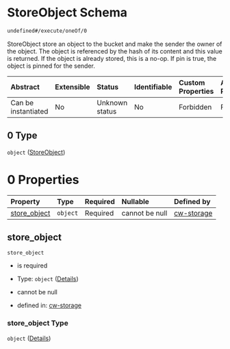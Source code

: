 # StoreObject Schema

```txt
undefined#/execute/oneOf/0
```

StoreObject store an object to the bucket and make the sender the owner of the object. The object is referenced by the hash of its content and this value is returned. If the object is already stored, this is a no-op. If pin is true, the object is pinned for the sender.

| Abstract            | Extensible | Status         | Identifiable | Custom Properties | Additional Properties | Access Restrictions | Defined In                                                         |
| :------------------ | :--------- | :------------- | :----------- | :---------------- | :-------------------- | :------------------ | :----------------------------------------------------------------- |
| Can be instantiated | No         | Unknown status | No           | Forbidden         | Forbidden             | none                | [cw-storage.json\*](schema/cw-storage.json "open original schema") |

## 0 Type

`object` ([StoreObject](cw-storage-executemsg-oneof-storeobject.md))

# 0 Properties

| Property                       | Type     | Required | Nullable       | Defined by                                                                                                                            |
| :----------------------------- | :------- | :------- | :------------- | :------------------------------------------------------------------------------------------------------------------------------------ |
| [store\_object](#store_object) | `object` | Required | cannot be null | [cw-storage](cw-storage-executemsg-oneof-storeobject-properties-store_object.md "undefined#/execute/oneOf/0/properties/store_object") |

## store\_object



`store_object`

*   is required

*   Type: `object` ([Details](cw-storage-executemsg-oneof-storeobject-properties-store_object.md))

*   cannot be null

*   defined in: [cw-storage](cw-storage-executemsg-oneof-storeobject-properties-store_object.md "undefined#/execute/oneOf/0/properties/store_object")

### store\_object Type

`object` ([Details](cw-storage-executemsg-oneof-storeobject-properties-store_object.md))

